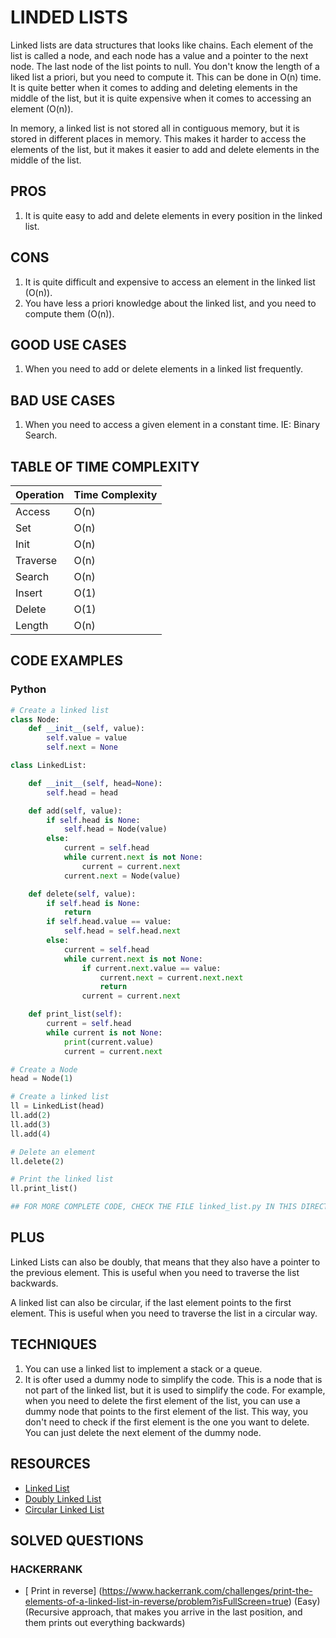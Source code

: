 # LINDED LISTS

Linked lists are data structures that looks like chains. Each element of the list is called a node, and each node has a value and a pointer to the next node. 
The last node of the list points to null. You don't know the length of a liked list a priori, but you need to compute it. This can be done in O(n) time.
It is quite better when it comes to adding and deleting elements in the middle of the list, but it is quite expensive when it comes to accessing an element (O(n)).

In memory, a linked list is not stored all in contiguous memory, but it is stored in different places in memory. This makes it harder to access the elements of the list, but it makes it easier to add and delete elements in the middle of the list.

## PROS
1. It is quite easy to add and delete elements in every position in the linked list.

## CONS
1. It is quite difficult and expensive to access an element in the linked list (O(n)).
2. You have less a priori knowledge about the linked list, and you need to compute them (O(n)).

## GOOD USE CASES
1. When you need to add or delete elements in a linked list frequently.

## BAD USE CASES
1. When you need to access a given element in a constant time. IE: Binary Search.

## TABLE OF TIME COMPLEXITY
| Operation | Time Complexity |
|-----------|-----------------|
| Access    | O(n)            |
| Set       | O(n)            |
| Init      | O(n)            |
| Traverse  | O(n)            |
| Search    | O(n)            |
| Insert    | O(1)            |
| Delete    | O(1)            |
| Length    | O(n)            |

## CODE EXAMPLES
### Python
```python
# Create a linked list
class Node:
    def __init__(self, value):
        self.value = value
        self.next = None

class LinkedList:

    def __init__(self, head=None):
        self.head = head

    def add(self, value):
        if self.head is None:
            self.head = Node(value)
        else:
            current = self.head
            while current.next is not None:
                current = current.next
            current.next = Node(value)

    def delete(self, value):
        if self.head is None:
            return
        if self.head.value == value:
            self.head = self.head.next
        else:
            current = self.head
            while current.next is not None:
                if current.next.value == value:
                    current.next = current.next.next
                    return
                current = current.next

    def print_list(self):
        current = self.head
        while current is not None:
            print(current.value)
            current = current.next

# Create a Node
head = Node(1)

# Create a linked list
ll = LinkedList(head)
ll.add(2)
ll.add(3)
ll.add(4)

# Delete an element
ll.delete(2)

# Print the linked list
ll.print_list()

## FOR MORE COMPLETE CODE, CHECK THE FILE linked_list.py IN THIS DIRECTORY
```

## PLUS 
Linked Lists can also be doubly, that means that they also have a pointer to the previous element. This is useful when you need to traverse the list backwards. 

A linked list can also be circular, if the last element points to the first element. This is useful when you need to traverse the list in a circular way.

## TECHNIQUES

1. You can use a linked list to implement a stack or a queue.
2. It is ofter used a dummy node to simplify the code. This is a node that is not part of the linked list, but it is used to simplify the code. For example, when you need to delete the first element of the list, you can use a dummy node that points to the first element of the list. This way, you don't need to check if the first element is the one you want to delete. You can just delete the next element of the dummy node.

## RESOURCES
- [Linked List](https://www.geeksforgeeks.org/linked-list-set-1-introduction/)
- [Doubly Linked List](https://www.geeksforgeeks.org/doubly-linked-list/)
- [Circular Linked List](https://www.geeksforgeeks.org/circular-linked-list/)

## SOLVED QUESTIONS
### HACKERRANK
 - [ Print in reverse] (https://www.hackerrank.com/challenges/print-the-elements-of-a-linked-list-in-reverse/problem?isFullScreen=true) (Easy)
 (Recursive approach, that makes you arrive in the last position, and them prints out everything backwards)
 
    